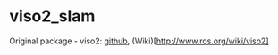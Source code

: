 viso2_slam
==========
Original package - viso2: [github](https://github.com/srv/viso2), (Wiki)[http://www.ros.org/wiki/viso2]